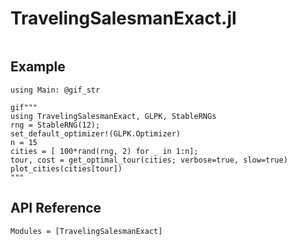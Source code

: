 # TravelingSalesmanExact.jl

```@index
```

## Example


```@setup 1
using Main: @gif_str
```

```@example 1
gif"""
using TravelingSalesmanExact, GLPK, StableRNGs
rng = StableRNG(12);
set_default_optimizer!(GLPK.Optimizer)
n = 15
cities = [ 100*rand(rng, 2) for _ in 1:n];
tour, cost = get_optimal_tour(cities; verbose=true, slow=true)
plot_cities(cities[tour])
"""
```


## API Reference

```@autodocs
Modules = [TravelingSalesmanExact]
```
